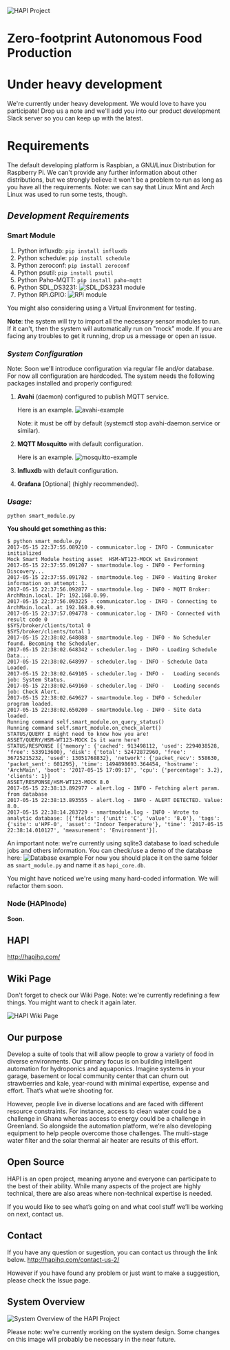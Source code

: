 ![HAPI Project](/readme/hapi.png?raw=true "HAPI Project")

# Zero-footprint Autonomous Food Production

# Under heavy development
We're currently under heavy development.
We would love to have you participate! Drop us a note and we'll add you into our product development Slack server so you can keep up with the latest.

# Requirements
The default developing platform is Raspbian, a GNU/Linux Distribution for Raspberry Pi.
We can't provide any further information about other distributions, but we strongly believe it won't be a problem to run as long as you have all the requirements.
Note: we can say that Linux Mint and Arch Linux was used to run some tests, though.

## *Development Requirements*
### **Smart Module**
1. Python influxdb: ```pip install influxdb```
2. Python schedule: ```pip install schedule```
3. Python zeroconf: ```pip install zeroconf```
4. Python psutil: ```pip install psutil```
5. Python Paho-MQTT: ```pip install paho-mqtt```
6. Python SDL_DS3231: ![SDL_DS3231 module](https://github.com/switchdoclabs/RTC_SDL_DS3231)
7. Python RPi.GPIO: ![RPi module](about:blank)

You might also considering using a Virtual Environment for testing.

**Note**: the system will try to import all the necessary sensor modules to run. If it can't, then the system will automatically run on "mock" mode.
If you are facing any troubles to get it running, drop us a message or open an issue.

### *System Configuration*
Note: Soon we'll introduce configuration via regular file and/or database. For now all configuration are hardcoded.
The system needs the following packages installed and properly configured:

1. **Avahi** (daemon) configured to publish MQTT service.

   Here is an example. ![avahi-example](/readme/avahi-example)

   Note: it must be off by default (systemctl stop avahi-daemon.service or similar).
2. **MQTT Mosquitto** with default configuration.

   Here is an example. ![mosquitto-example](/readme/mosquitto-example)
3. **Influxdb** with default configuration.
4. **Grafana** [Optional] (highly recommended).

### *Usage:*
```python smart_module.py```

**You should get something as this:**

    $ python smart_module.py
    2017-05-15 22:37:55.089210 - communicator.log - INFO - Communicator initialized
    Mock Smart Module hosting asset  HSM-WT123-MOCK wt Environment
    2017-05-15 22:37:55.091207 - smartmodule.log - INFO - Performing Discovery...
    2017-05-15 22:37:55.091782 - smartmodule.log - INFO - Waiting Broker information on attempt: 1.
    2017-05-15 22:37:56.092877 - smartmodule.log - INFO - MQTT Broker: ArchMain.local. IP: 192.168.0.99.
    2017-05-15 22:37:56.093225 - communicator.log - INFO - Connecting to ArchMain.local. at 192.168.0.99.
    2017-05-15 22:37:57.094778 - communicator.log - INFO - Connected with result code 0
    $SYS/broker/clients/total 0
    $SYS/broker/clients/total 1
    2017-05-15 22:38:02.648088 - smartmodule.log - INFO - No Scheduler found. Becoming the Scheduler.
    2017-05-15 22:38:02.648342 - scheduler.log - INFO - Loading Schedule Data...
    2017-05-15 22:38:02.648997 - scheduler.log - INFO - Schedule Data Loaded.
    2017-05-15 22:38:02.649105 - scheduler.log - INFO -   Loading seconds job: System Status.
    2017-05-15 22:38:02.649160 - scheduler.log - INFO -   Loading seconds job: Check Alert.
    2017-05-15 22:38:02.649627 - smartmodule.log - INFO - Scheduler program loaded.
    2017-05-15 22:38:02.650200 - smartmodule.log - INFO - Site data loaded.
    Running command self.smart_module.on_query_status()
    Running command self.smart_module.on_check_alert()
    STATUS/QUERY I might need to know how you are!
    ASSET/QUERY/HSM-WT123-MOCK Is it warm here?
    STATUS/RESPONSE [{'memory': {'cached': 913498112, 'used': 2294038528, 'free': 533913600}, 'disk': {'total': 52472872960, 'free': 36725215232, 'used': 13051768832}, 'network': {'packet_recv': 558630, 'packet_sent': 601295}, 'time': 1494898693.364454, 'hostname': 'ArchMain', 'boot': '2017-05-15 17:09:17', 'cpu': {'percentage': 3.2}, 'clients': 1}]
    ASSET/RESPONSE/HSM-WT123-MOCK 8.0
    2017-05-15 22:38:13.892977 - alert.log - INFO - Fetching alert param. from database
    2017-05-15 22:38:13.893555 - alert.log - INFO - ALERT DETECTED. Value: 8.0.
    2017-05-15 22:38:14.283729 - smartmodule.log - INFO - Wrote to analytic database: [{'fields': {'unit': 'C', 'value': '8.0'}, 'tags': {'site': u'HPF-0', 'asset': 'Indoor Temperature'}, 'time': '2017-05-15 22:38:14.010127', 'measurement': 'Environment'}].

An important note: we're currently using sqlite3 database to load schedule jobs and others information.
You can check/use a demo of the database here: ![Database example](/readme/database-example)
For now you should place it on the same folder as `smart_module.py` and name it as `hapi_core.db`.

You might have noticed we're using many hard-coded information. We will refactor them soon.

### Node (HAPInode)
**Soon.**

## HAPI
http://hapihq.com/

## Wiki Page
Don't forget to check our Wiki Page.
Note: we're currently redefining a few things. You might want to check it again later.

![HAPI Wiki Page](/../../wiki "Wiki Page")

## Our purpose
Develop a suite of tools that will allow people to grow a variety of food in diverse environments. Our primary focus is on building intelligent automation for hydroponics and aquaponics.
Imagine systems in your garage, basement or local community center that can churn out strawberries and kale, year-round with minimal expertise, expense and effort.
That’s what we’re shooting for.

However, people live in diverse locations and are faced with different resource constraints. For instance, access to clean water could be a challenge in Ghana whereas access to energy could be a challenge in Greenland.
So alongside the automation platform, we’re also developing equipment to help people overcome those challenges. The multi-stage water filter and the solar thermal air heater are results of this effort.

## Open Source
HAPI is an open project, meaning anyone and everyone can participate to the best of their ability.
While many aspects of the project are highly technical, there are also areas where non-technical expertise is needed.

If you would like to see what’s going on and what cool stuff we’ll be working on next, contact us.

## Contact
If you have any question or sugestion, you can contact us through the link below.
http://hapihq.com/contact-us-2/

However if you have found any problem or just want to make a suggestion, please check the Issue page.

## System Overview
![System Overview of the HAPI Project](/readme/system-overview.png?raw=true "HAPI Project System Overview")

Please note: we're currently working on the system design. Some changes on this image will probably be necessary in the near future.
